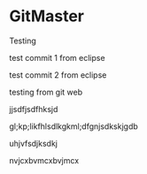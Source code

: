 GitMaster
=========

Testing 

test commit 1 from eclipse

test commit 2 from eclipse

testing from git web



jjsdfjsdfhksjd



gl;kp;likfhlsdlkgkml;dfgnjsdkskjgdb

uhjvfsdjksdkj

nvjcxbvmcxbvjmcx

